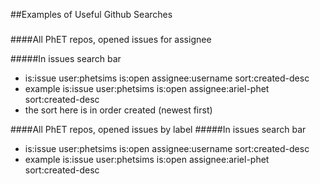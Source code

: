 ##Examples of Useful Github Searches

###

####All PhET repos, opened issues for assignee

#####In issues search bar
- is:issue user:phetsims is:open assignee:username sort:created-desc
- example is:issue user:phetsims is:open assignee:ariel-phet sort:created-desc 
- the sort here is in order created (newest first)

####All PhET repos, opened issues by label
#####In issues search bar
- is:issue user:phetsims is:open assignee:username sort:created-desc
- example is:issue user:phetsims is:open assignee:ariel-phet sort:created-desc 

